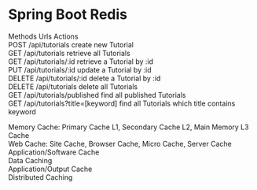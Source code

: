 # Spring Boot Redis 
Methods	Urls	Actions <br/>
POST	/api/tutorials	create new Tutorial <br/>
GET	/api/tutorials	retrieve all Tutorials <br/>
GET	/api/tutorials/:id	retrieve a Tutorial by :id <br/>
PUT	/api/tutorials/:id	update a Tutorial by :id <br/>
DELETE	/api/tutorials/:id	delete a Tutorial by :id <br/>
DELETE	/api/tutorials	delete all Tutorials <br/>
GET	/api/tutorials/published	find all published Tutorials <br/>
GET	/api/tutorials?title=[keyword]	find all Tutorials which title contains keyword <br/>


Memory Cache: Primary Cache L1, Secondary Cache L2, Main Memory L3 Cache <br/>
Web Cache: Site Cache, Browser Cache, Micro Cache, Server Cache <br/>
Application/Software Cache <br/>
Data Caching <br/>
Application/Output Cache <br/>
Distributed Caching <br/>
